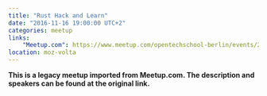 ```yaml
---
title: "Rust Hack and Learn"
date: "2016-11-16 19:00:00 UTC+2"
categories: meetup 
links:
    "Meetup.com": https://www.meetup.com/opentechschool-berlin/events/235323530/
location: moz-volta
---
```


<strong>This is a legacy meetup imported from Meetup.com. The description and speakers can be found at the original link.</strong>